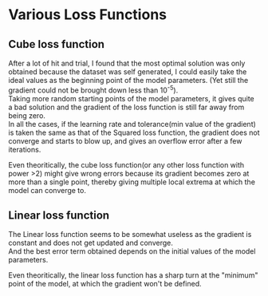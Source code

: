 # Various Loss Functions

## Cube loss function
After a lot of hit and trial, I found that the most optimal solution was only obtained because the dataset was self generated, I could easily take the ideal values as the beginning point of the model parameters. (Yet still the gradient could not be brought down less than 10<sup>-5</sup>).\
Taking more random starting points of the model parameters, it gives quite a bad solution and the gradient of the loss function is still far away from being zero.\
In all the cases, if the learning rate and tolerance(min value of the gradient) is taken the same as that of the Squared loss function, the gradient does not converge and starts to blow up, and gives an overflow error after a few iterations.

Even theoritically, the cube loss function(or any other loss function with power >2) might give wrong errors because its gradient becomes zero at more than a single point, thereby giving multiple local extrema at which the model can converge to.

## Linear loss function
The Linear loss function seems to be somewhat useless as the gradient is constant and does not get updated and converge.\
And the best error term obtained depends on the initial values of the model parameters.

Even theoritically, the linear loss function has a sharp turn at the "minimum" point of the model, at which the gradient won't be defined.